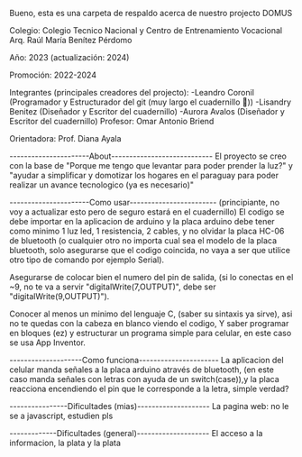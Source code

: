 Bueno, esta es una carpeta de respaldo acerca de nuestro projecto DOMUS

Colegio: Colegio Tecnico Nacional y Centro de Entrenamiento Vocacional Arq. Raúl María Benítez Pérdomo

Año: 2023 (actualización: 2024)

Promoción: 2022-2024

Integrantes (principales creadores del projecto): 
    -Leandro Coronil (Programador y Estructurador del git (muy largo el cuadernillo 🥺))
    -Lisandry Benitez (Diseñador y Escritor del cuadernillo)
    -Aurora Avalos (Diseñador y  Escritor del cuadernillo)
Profesor: Omar Antonio Briend

Orientadora: Prof. Diana Ayala

----------------------About---------------------------- 
El proyecto se creo con la base de "Porque me tengo que levantar para poder prender la luz?" y "ayudar a simplificar y domotizar los hogares en el paraguay para poder realizar un avance tecnologico (ya es necesario)"

----------------------Como usar------------------------ (principiante, no voy a actualizar esto pero de seguro estará en el cuadernillo)
El codigo se debe importar en la aplicacion de arduino y la placa arduino debe tener como minimo 1 luz led, 1 resistencia, 2 cables, y no olvidar la placa HC-06 de bluetooth (o cualquier otro no importa cual sea el modelo de la placa bluetooth, solo asegurarse que el codigo coincida, no vaya a ser que utilice otro tipo de comando por ejemplo Serial).

Asegurarse de colocar bien el numero del pin de salida, (si lo conectas en el ~9, no te va a servir "digitalWrite(7,OUTPUT)", debe ser "digitalWrite(9,OUTPUT)").

Conocer al menos un minimo del lenguaje C, (saber su sintaxis ya sirve), asi no te quedas con la cabeza en blanco viendo el codigo, Y saber programar en bloques (ez) y estructurar un programa simple para celular, en este caso se usa App Inventor.

--------------------Como funciona----------------------
La aplicacion del celular manda señales a la placa arduino através de bluetooth, (en este caso manda señales con letras con ayuda de un switch(case)),y la placa reacciona encendiendo el pin que le corresponde a la letra, simple verdad?

----------------Dificultades (mias)--------------------
La pagina web: no le se a javascript, estudien pls

-------------Dificultades (general)--------------------
El acceso a la informacion, la plata y la plata